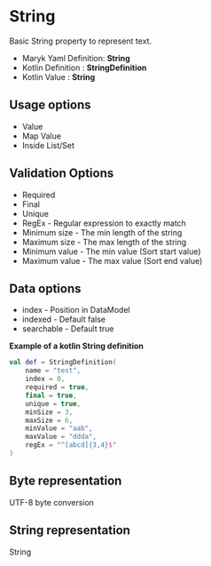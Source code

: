 # String
Basic String property to represent text.

- Maryk Yaml Definition: **String**
- Kotlin Definition : **StringDefinition**
- Kotlin Value : **String**

## Usage options
- Value
- Map Value
- Inside List/Set

## Validation Options
- Required
- Final
- Unique
- RegEx - Regular expression to exactly match
- Minimum size - The min length of the string
- Maximum size - The max length of the string
- Minimum value - The min value (Sort start value)
- Maximum value - The max value (Sort end value)

## Data options
- index - Position in DataModel 
- indexed - Default false
- searchable - Default true

**Example of a kotlin String definition**
```kotlin
val def = StringDefinition(
    name = "test",
    index = 0,
    required = true,
    final = true,
    unique = true,
    minSize = 3,
    maxSize = 6,
    minValue = "aab",
    maxValue = "ddda",
    regEx = "^[abcd]{3,4}$"
)
```

## Byte representation
UTF-8 byte conversion

## String representation
String